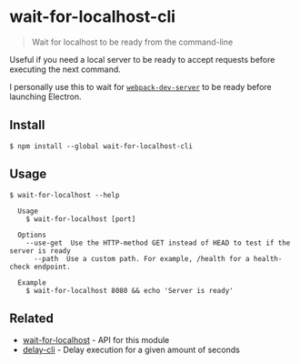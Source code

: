 # wait-for-localhost-cli

> Wait for localhost to be ready from the command-line

Useful if you need a local server to be ready to accept requests before executing the next command.

I personally use this to wait for [`webpack-dev-server`](https://github.com/webpack/webpack-dev-server) to be ready before launching Electron.

## Install

```
$ npm install --global wait-for-localhost-cli
```

## Usage

```
$ wait-for-localhost --help

  Usage
    $ wait-for-localhost [port]

  Options
    --use-get  Use the HTTP-method GET instead of HEAD to test if the server is ready
	  --path  Use a custom path. For example, /health for a health-check endpoint.

  Example
    $ wait-for-localhost 8080 && echo 'Server is ready'
```

## Related

- [wait-for-localhost](https://github.com/sindresorhus/wait-for-localhost) - API for this module
- [delay-cli](https://github.com/sindresorhus/delay-cli) - Delay execution for a given amount of seconds
